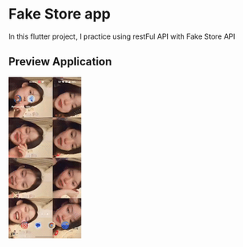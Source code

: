 # Fake Store app

In this flutter project, I practice using restFul API with Fake Store API

## Preview Application
![](https://github.com/Raphdevv/practice_fake_store_api/blob/main/previewapp.gif)
